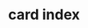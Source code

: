 ---
layout: smileys&emotion
title: card index
emoji: card_index
permalink: 📇.html
image: assets/img/3moji/card_index.png
---